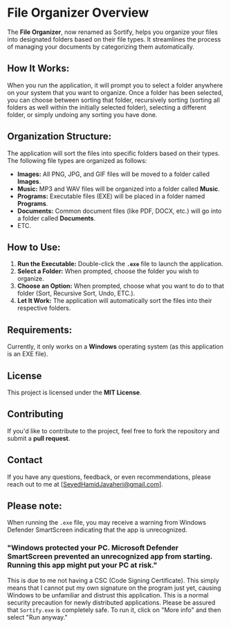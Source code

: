 # **File Organizer Overview**
The **File Organizer**, now renamed as Sortify, helps you organize your files into designated folders based on their file types. It streamlines the process of managing your documents by categorizing them automatically.

## **How It Works:**
When you run the application, it will prompt you to select a folder anywhere on your system that you want to organize. Once a folder has been selected, you can choose between sorting that folder, recursively sorting (sorting all folders as well within the initially selected folder), selecting a different folder, or simply undoing any sorting you have done.

## **Organization Structure:**
The application will sort the files into specific folders based on their types. The following file types are organized as follows:
- **Images:** All PNG, JPG, and GIF files will be moved to a folder called **Images**.
- **Music:** MP3 and WAV files will be organized into a folder called **Music**.
- **Programs:** Executable files (EXE) will be placed in a folder named **Programs**.
- **Documents:** Common document files (like PDF, DOCX, etc.) will go into a folder called **Documents**.
- ETC.

## **How to Use:**
1. **Run the Executable:** Double-click the **`.exe`** file to launch the application.
2. **Select a Folder:** When prompted, choose the folder you wish to organize.
3. **Choose an Option:** When prompted, choose what you want to do to that folder (Sort, Recursive Sort, Undo, ETC.).
4. **Let It Work:** The application will automatically sort the files into their respective folders.

## **Requirements:**
Currently, it only works on a **Windows** operating system (as this application is an EXE file).

## **License**
This project is licensed under the **MIT License**.

## **Contributing**
If you'd like to contribute to the project, feel free to fork the repository and submit a **pull request**.

## **Contact**
If you have any questions, feedback, or even recommendations, please reach out to me at [SeyedHamidJavaheri@gmail.com].

## **Please note:**
When running the `.exe` file, you may receive a warning from Windows Defender SmartScreen indicating that the app is unrecognized. 

### **"Windows protected your PC. Microsoft Defender SmartScreen prevented an unrecognized app from starting. Running this app might put your PC at risk."**

This is due to me not having a CSC (Code Signing Certificate). This simply means that I cannot put my own signature on the program just yet, causing Windows to be unfamiliar and distrust this application. This is a normal security precaution for newly distributed applications. Please be assured that `Sortify.exe` is completely safe. To run it, click on "More info" and then select "Run anyway."
